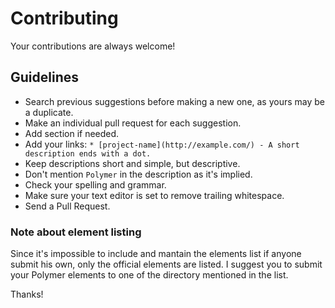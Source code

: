 # Contributing

Your contributions are always welcome!

## Guidelines

* Search previous suggestions before making a new one, as yours may be a duplicate.
* Make an individual pull request for each suggestion.
* Add section if needed.
* Add your links: `* [project-name](http://example.com/) - A short description ends with a dot.`
* Keep descriptions short and simple, but descriptive.
* Don't mention `Polymer` in the description as it's implied.
* Check your spelling and grammar.
* Make sure your text editor is set to remove trailing whitespace.
* Send a Pull Request.

### Note about element listing
Since it's impossible to include and mantain the elements list if anyone submit his own, only the official elements are listed. I suggest you to submit your Polymer elements to one of the directory mentioned in the list.

Thanks!
